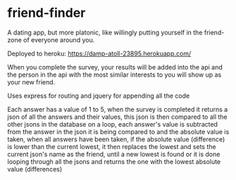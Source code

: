 # friend-finder
A dating app, but more platonic, like willingly putting yourself in the friend-zone of everyone around you.

Deployed to heroku: https://damp-atoll-23895.herokuapp.com/

When you complete the survey, your results will be added into the api and the person in the api with the most similar interests to you will show up as your new friend.

Uses express for routing and jquery for appending all the code

Each answer has a value of 1 to 5, when the survey is completed it returns a json of all the answers and their values, this json is then compared to all the other jsons in the database on a loop, each answer's value is subtracted from the answer in the json it is being compared to and the absolute value is taken, when all answers have been taken, if the absolute value (difference) is lower than the current lowest, it then replaces the lowest and sets the current json's name as the friend, until a new lowest is found or it is done looping through all the jsons and returns the one with the lowest absolute value (differences)